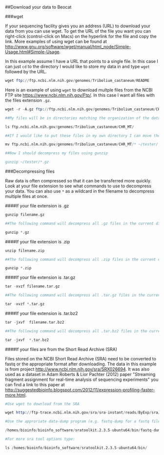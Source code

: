 ##Download your data to Beocat

###wget

If your sequencing facility gives you an address (URL) to download your data from you can use wget. To get the URL of the file you want you can right-click (control-click on Macs) on the hyperlink for the file and copy the link. More examples of using wget can be found at http://www.gnu.org/software/wget/manual/html_node/Simple-Usage.html#Simple-Usage.

In this example assume I have a URL that points to a single file. In this case I can just `cd` to the directory I would like to store my data in and type `wget` followed by the URL.

```S
wget ftp://ftp.ncbi.nlm.nih.gov/genomes/Tribolium_castaneum/README

```

Here is an example of using `wget` to download multple files from the NCBI FTP site https://www.ncbi.nlm.nih.gov/Ftp/. In this case I want all files with the files extension `.gz`. 

```S
wget -r -A.gz ftp://ftp.ncbi.nlm.nih.gov/genomes/Tribolium_castaneum/CHR_MT/

##My files will be in directories matching the organization of the data on the FTP.

ls ftp.ncbi.nlm.nih.gov/genomes/Tribolium_castaneum/CHR_MT/

##If I would like to put these files in my own directory I can move them using the mv command.

mv ftp.ncbi.nlm.nih.gov/genomes/Tribolium_castaneum/CHR_MT/* ~/tester/

##Now I should decompress my files using gunzip

gunzip ~/tester/*.gz
```

###Decompressing files

Raw data is often compressed so that it can be transferred more quickly. Look at your file extension to see what commands to use to decompress your data. You can also use `*` as a wildcard in the filename to decompress multiple files at once.

####If your file extension is .gz

```S
gunzip filename.gz

##The following command will decompress all .gz files in the current directory

gunzip *.gz
```

####If your file extension is .zip

```S
unzip filename.zip

##The following command will decompress all .zip files in the current directory

gunzip *.zip
```

####If your file extension is .tar.gz


```S
tar -xvzf filename.tar.gz

##The following command will decompress all .tar.gz files in the current directory

tar -xvzf *.tar.gz

```

####If your file extension is .tar.bz2


```S
tar -jxvf  filename.tar.bz2

##The following command will decompress all .tar.bz2 files in the current directory

tar -jxvf  *.tar.bz2

```

####If your files are from the Short Read Archive (SRA)

Files stored on the NCBI Short Read Archive (SRA) need to be converted to fastq or the appropriate format after downloading. The data in this example is from project http://www.ncbi.nlm.nih.gov/sra/SRX026694. It was also used as a dataset in Adam Roberts & Lior Pachter (2012) paper "Streaming fragment assignment for real-time analysis of sequencing experiments" you can find a link to this paper at http://suggestedbioinfo.blogspot.com/2012/11/expression-profiling-faster-more.html.

```S
#Use wget to download from the SRA

wget http://ftp-trace.ncbi.nlm.nih.gov/sra/sra-instant/reads/ByExp/sra/SRX/SRX026/SRX026678/SRR065509/SRR065509.sra

#Use the approriate data-dump program (e.g. fastq-dump for a fastq file like this one). With fastq files you should use the `--split-3` flag in your command so that if the `.sra` file has paired end reads they will be decompressed into up to 3 files (forward, reverse, and unpaired).

/homes/bioinfo/bioinfo_software/sratoolkit.2.3.5-ubuntu64/bin/fastq-dump --split-3 SRR065509.sra

#For more sra tool options type:

ls /homes/bioinfo/bioinfo_software/sratoolkit.2.3.5-ubuntu64/bin/

```


